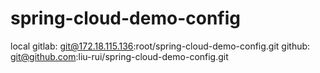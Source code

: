 # spring-cloud-demo-config


local gitlab: git@172.18.115.136:root/spring-cloud-demo-config.git
github: git@github.com:liu-rui/spring-cloud-demo-config.git
